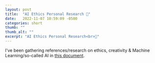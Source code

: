 ```yaml
---
layout: post
title:  "AI Ethics Personal Research 🎨"
date:   2022-11-07 10:59:09 -0500
categories: short
thumb: ""
thumb_alt: ""
excerpt: "AI Ethics Personal Research<br>🎨"
---
```

I've been gathering references/research on ethics, creativity & Machine Learning/so-called AI in [this document](https://docs.google.com/document/d/1nmSsGffsWfYK8klXr9lsYNSI4mp7AKKMNiaO2vqVpnw/edit?usp=sharing).